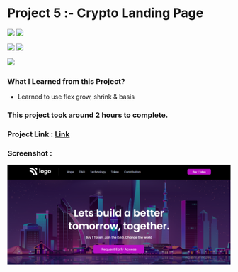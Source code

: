 # Project 5 :- Crypto Landing Page

![](https://img.shields.io/badge/iNeuron-LCO-red)
![](https://img.shields.io/badge/Hitesh--Choudhary-Full--stack--js--bootcamp-yellow)

![](https://img.shields.io/badge/HTML-CSS-orange)
![](https://img.shields.io/badge/LIVE--CLASS-PROJECT5-blueviolet)

![](https://img.shields.io/badge/Hrishikesh--Kumbhar-Software--Engineer-blue)


### What I Learned from this Project?

- Learned to use flex grow, shrink & basis

### This project took around 2 hours to complete.

### Project Link : [Link](https://crypto-landing-dashboard.netlify.app/)

### Screenshot :

![](./screenshot/PROJ-5.png)